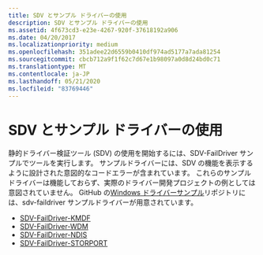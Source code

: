 ```yaml
---
title: SDV とサンプル ドライバーの使用
description: SDV とサンプル ドライバーの使用
ms.assetid: 4f673cd3-e23e-4267-920f-37618192a906
ms.date: 04/20/2017
ms.localizationpriority: medium
ms.openlocfilehash: 351adee22d6559b0410df974ad5177a7ada81254
ms.sourcegitcommit: cbcb712a9f1f62c7d67e1b98097a0d8d24bd0c71
ms.translationtype: MT
ms.contentlocale: ja-JP
ms.lasthandoff: 05/21/2020
ms.locfileid: "83769446"
---
```

# <a name="using-sdv-and-the-sample-drivers"></a>SDV とサンプル ドライバーの使用


静的ドライバー検証ツール (SDV) の使用を開始するには、SDV-FailDriver サンプルでツールを実行します。 サンプルドライバーには、SDV の機能を表示するように設計された意図的なコードエラーが含まれています。 これらのサンプルドライバーは機能しておらず、実際のドライバー開発プロジェクトの例としては意図されていません。 GitHub の[Windows ドライバーサンプル](https://github.com/Microsoft/Windows-driver-samples)リポジトリには、sdv-faildriver サンプルドライバーが用意されています。

-   [SDV-FailDriver-KMDF](https://github.com/Microsoft/Windows-driver-samples/tree/master/tools/sdv/samples/SDV-FailDriver-KMDF)
-   [SDV-FailDriver-WDM](https://github.com/Microsoft/Windows-driver-samples/tree/master/tools/sdv/samples/SDV-FailDriver-WDM)
-   [SDV-FailDriver-NDIS](https://github.com/Microsoft/Windows-driver-samples/tree/master/tools/sdv/samples/SDV-FailDriver-NDIS)
-   [SDV-FailDriver-STORPORT](https://github.com/Microsoft/Windows-driver-samples/tree/master/tools/sdv/samples/SDV-FailDriver-STORPORT)

 

 





